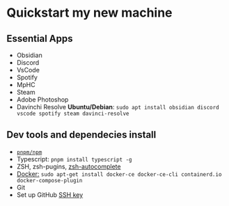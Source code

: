 # Quickstart my new machine
## Essential Apps
- Obsidian
- Discord
- VsCode
- Spotify
- MpHC
- Steam
- Adobe Photoshop
- Davinchi Resolve
**Ubuntu/Debian**: `sudo apt install obsidian discord vscode spotify steam davinci-resolve`
## Dev tools and dependecies install
- [`pnpm/npm`](https://pnpm.io/installation)
- Typescript: `pnpm install typescript -g`
- ZSH, zsh-pugins, [zsh-autocomplete](https://github.com/marlonrichert/zsh-autocomplete)
- [Docker:](https://docs.docker.com/engine/install/ubuntu/) `sudo apt-get install docker-ce docker-ce-cli containerd.io docker-compose-plugin`
- Git
- Set up GitHub [SSH key](https://www.atlassian.com/git/tutorials/git-ssh)
